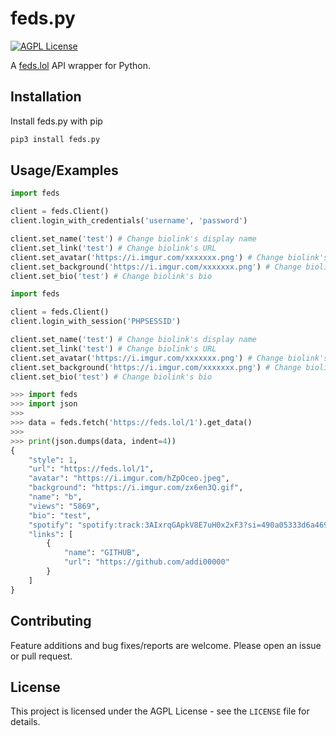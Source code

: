 
# feds.py

[![AGPL License](https://img.shields.io/badge/license-AGPL-blue.svg)](http://www.gnu.org/licenses/agpl-3.0)

A [feds.lol](https://feds.lol/) API wrapper for Python.
## Installation

Install feds.py with pip

```bash
pip3 install feds.py
```
## Usage/Examples

```python
import feds

client = feds.Client()
client.login_with_credentials('username', 'password')

client.set_name('test') # Change biolink's display name
client.set_link('test') # Change biolink's URL
client.set_avatar('https://i.imgur.com/xxxxxxx.png') # Change biolink's profile picture
client.set_background('https://i.imgur.com/xxxxxxx.png') # Change biolink's background picture
client.set_bio('test') # Change biolink's bio
```

```python
import feds

client = feds.Client()
client.login_with_session('PHPSESSID')

client.set_name('test') # Change biolink's display name
client.set_link('test') # Change biolink's URL
client.set_avatar('https://i.imgur.com/xxxxxxx.png') # Change biolink's profile picture
client.set_background('https://i.imgur.com/xxxxxxx.png') # Change biolink's background picture
client.set_bio('test') # Change biolink's bio
```

```python
>>> import feds
>>> import json
>>>
>>> data = feds.fetch('https://feds.lol/1').get_data()
>>> 
>>> print(json.dumps(data, indent=4))
{
    "style": 1,
    "url": "https://feds.lol/1",
    "avatar": "https://i.imgur.com/hZpOceo.jpeg",
    "background": "https://i.imgur.com/zx6en3Q.gif",
    "name": "b",
    "views": "5869",
    "bio": "test",
    "spotify": "spotify:track:3AIxrqGApkV8E7uH0x2xF3?si=490a05333d6a4692",
    "links": [
        {
            "name": "GITHUB",
            "url": "https://github.com/addi00000"
        }
    ]
}
```

## Contributing

Feature additions and bug fixes/reports are welcome. Please open an issue or pull request.

## License

This project is licensed under the AGPL License - see the `LICENSE` file for details.


